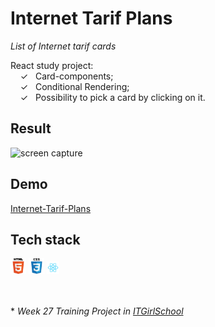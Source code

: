 # Internet Tarif Plans
_List of Internet tarif cards_ 

React study project:<br>
&nbsp;&nbsp;&nbsp;&nbsp;&check;&nbsp;&nbsp; Card-components;<br>
&nbsp;&nbsp;&nbsp;&nbsp;&check;&nbsp;&nbsp; Conditional Rendering;<br>
&nbsp;&nbsp;&nbsp;&nbsp;&check;&nbsp;&nbsp; Possibility to pick a card by clicking on it.<br>


## Result
<img width="35%" alt="screen capture" src="../main/captureweb.jpeg">

## Demo
[Internet-Tarif-Plans]

## Tech stack

<code><img height="25" src="https://raw.githubusercontent.com/github/explore/80688e429a7d4ef2fca1e82350fe8e3517d3494d/topics/html/html.png"></code>
<code><img height="25" src="https://raw.githubusercontent.com/github/explore/80688e429a7d4ef2fca1e82350fe8e3517d3494d/topics/css/css.png"></code>
<code><img height="20" src="https://raw.githubusercontent.com/github/explore/80688e429a7d4ef2fca1e82350fe8e3517d3494d/topics/react/react.png"></code>


<br><br> 
\* _Week 27 Training Project in [ITGirlSchool]_  
  

   [ITGirlSchool]: <https://itgirlschool.com/en>
   [Internet-Tarif-Plans]: <https://alenagm.github.io/internet-plans/>
